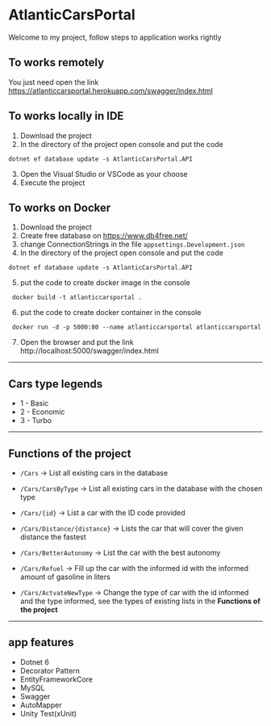 # AtlanticCarsPortal
Welcome to my project, follow steps to application works rightly

## To works remotely
You just need open the link https://atlanticcarsportal.herokuapp.com/swagger/index.html

## To works locally in IDE
1. Download the project 
2. In the directory of the project open console and put the code
```
dotnet ef database update -s AtlanticCarsPortal.API
```
3. Open the Visual Studio or VSCode as your choose
4. Execute the project

## To works on Docker
1. Download the project 
2. Create free database on https://www.db4free.net/
3. change ConnectionStrings in the file ```appsettings.Development.json``` 
4. In the directory of the project open console and put the code
```
dotnet ef database update -s AtlanticCarsPortal.API
```
5. put the code to create docker image in the console
```
 docker build -t atlanticcarsportal .
```
6. put the code to create docker container in the console
```
 docker run -d -p 5000:80 --name atlanticcarsportal atlanticcarsportal
```
7. Open the browser and put the link http://localhost:5000/swagger/index.html

------------------------------------------------------------------------------------------------------------

## Cars type legends

* 1 - Basic
* 2 - Economic
* 3 - Turbo
------------------------------------------------------------------------------------------------------------

## Functions of the project
* ```/Cars```
 -> List all existing cars in the database
 
* ```/Cars/CarsByType```
 -> List all existing cars in the database with the chosen type
 
* ```/Cars/{id}```
 -> List a car with the ID code provided
 
* ```/Cars/Distance/{distance}```
 -> Lists the car that will cover the given distance the fastest
 
* ```/Cars/BetterAutonomy```
 -> List the car with the best autonomy
 
 * ```/Cars/Refuel```
 -> Fill up the car with the informed id with the informed amount of gasoline in liters
 
  * ```/Cars/ActvateNewType```
 -> Change the type of car with the id informed and the type informed, see the types of existing lists in the **Functions of the project**
 
 --------------------------------------------------------------------------------------------------------------
 ## app features
 * Dotnet 6
 * Decorator Pattern
 * EntityFrameworkCore
 * MySQL
 * Swagger
 * AutoMapper
 * Unity Test(xUnit) 
